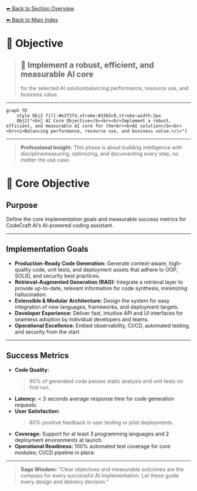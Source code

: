 [⬅ Back to Section Overview](README.md)

[⬅ Back to Main Index](../../INDEX.md)

# 🎯 Objective

> ## 🧠 Implement a robust, efficient, and measurable AI core
>
> for the selected AI solutionbalancing performance, resource use, and business value.

---

```mermaid
graph TD
    style Obj2 fill:#e3f2fd,stroke:#1565c0,stroke-width:2px
    Obj2["<b>🧠 AI Core Objective</b><br><br>Implement a robust, efficient, and measurable AI core for the<br><b>AI solution</b><br><br><i>Balancing performance, resource use, and business value.</i>"]
```

---

> **Professional Insight:**
> This phase is about building intelligence with disciplinemeasuring, optimizing, and documenting every step, no matter the use case.

# 🎯 Core Objective

## Purpose

Define the core implementation goals and measurable success metrics for CodeCraft AI’s AI-powered coding assistant.

---

## Implementation Goals

- **Production-Ready Code Generation:**
  Generate context-aware, high-quality code, unit tests, and deployment assets that adhere to OOP, SOLID, and security best practices.
- **Retrieval-Augmented Generation (RAG):**
  Integrate a retrieval layer to provide up-to-date, relevant information for code synthesis, minimizing hallucination.
- **Extensible & Modular Architecture:**
  Design the system for easy integration of new languages, frameworks, and deployment targets.
- **Developer Experience:**
  Deliver fast, intuitive API and UI interfaces for seamless adoption by individual developers and teams.
- **Operational Excellence:**
  Embed observability, CI/CD, automated testing, and security from the start.

---

## Success Metrics

- **Code Quality:**
  > 90% of generated code passes static analysis and unit tests on first run.
- **Latency:**
  < 3 seconds average response time for code generation requests.
- **User Satisfaction:**
  > 80% positive feedback in user testing or pilot deployments.
- **Coverage:**
  Support for at least 3 programming languages and 2 deployment environments at launch.
- **Operational Readiness:**
  100% automated test coverage for core modules; CI/CD pipeline in place.

---

> **Sage Wisdom:**
> “Clear objectives and measurable outcomes are the compass for every successful AI implementation. Let these guide every design and delivery decision.”

